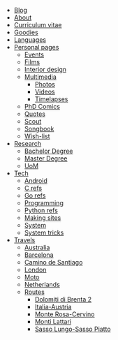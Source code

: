 <!-- 
.. link: 
.. description: 
.. tags: 
.. date: 2013/09/03 12:24:24
.. title: for future references summary
.. slug: index
-->

* [Blog](../index.html)
* [About](about.html)
* [Curriculum vitae](curriculum-vitae.html)
* [Goodies](goodies.html)
* [Languages](languages.html)
* [Personal pages](personal/personal.html)
	* [Events](personal/events.html)
	* [Films](personal/films.html)
	* [Interior design](personal/interior-design.html)
	* [Multimedia](personal/multimedia/multimedia.html)
		* [Photos](personal/multimedia/photos.html)
		* [Videos](personal/multimedia/videos.html)
		* [Timelapses](personal/multimedia/timelapses.html)
	* [PhD Comics](personal/my-favourite-phd-comics.html)
	* [Quotes](personal/my-favourite-phd-quotes.html)
	* [Scout](personal/scout.html)
	* [Songbook](personal/multimedia/songbook/songbook.html)
	* [Wish-list](personal/wish-list.html)
* [Research](research/research.html)
	* [Bachelor Degree](research/bachelor.html)
	* [Master Degree](research/master.html)
	* [UoM](research/units-of-measurement-and-conversions.html)
* [Tech](tech/tech.html)
	* [Android](tech/android.html)
	* [C refs](tech/c-references.html)
	* [Go refs](tech/golang-references.html)
	* [Programming](tech/programming-links.html)
	* [Python refs](tech/python-references.html)
	* [Making sites](tech/sites-making-notes.html)
	* [System](tech/system.html)
	* [System tricks](tech/system-tricks.html)
* [Travels](travels/travels.html)
	* [Australia](travels/australia/toward-upsidedown.html)
	* [Barcelona](travels/barcelona.html)
	* [Camino de Santiago](travels/camino-de-santiago.html)
	* [London](travels/london.html)
	* [Moto](travels/moto.html)
	* [Netherlands](travels/netherlands.html)
	* [Routes](travels/routes)
		* [Dolomiti di Brenta 2](travels/routes/dolomiti-di-brenta-lago-di-tovel.html)
		* [Italia-Austria](travels/routes/italia-austria.html)
		* [Monte Rosa-Cervino](travels/routes/monte-rosa-cervino.html)
		* [Monti Lattari](travels/routes/monti-lattari.html)
		* [Sasso Lungo-Sasso Piatto](travels/routes/sasso-lungo-sasso-piatto.html)



